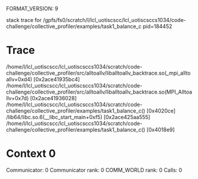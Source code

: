 FORMAT_VERSION: 9

stack trace for /gpfs/fs0/scratch/l/lcl_uotiscscc/lcl_uotiscsccs1034/code-challenge/collective_profiler/examples/task1_balance_c pid=184452

# Trace

/home/l/lcl_uotiscscc/lcl_uotiscsccs1034/scratch/code-challenge/collective_profiler/src/alltoallv/liballtoallv_backtrace.so(_mpi_alltoallv+0xd4) [0x2ace41935bc4]
/home/l/lcl_uotiscscc/lcl_uotiscsccs1034/scratch/code-challenge/collective_profiler/src/alltoallv/liballtoallv_backtrace.so(MPI_Alltoallv+0x7d) [0x2ace41936028]
/home/l/lcl_uotiscscc/lcl_uotiscsccs1034/scratch/code-challenge/collective_profiler/examples/task1_balance_c() [0x4020ce]
/lib64/libc.so.6(__libc_start_main+0xf5) [0x2ace425aa555]
/home/l/lcl_uotiscscc/lcl_uotiscsccs1034/scratch/code-challenge/collective_profiler/examples/task1_balance_c() [0x4018e9]

# Context 0

Communicator: 0
Communicator rank: 0
COMM_WORLD rank: 0
Calls: 0

